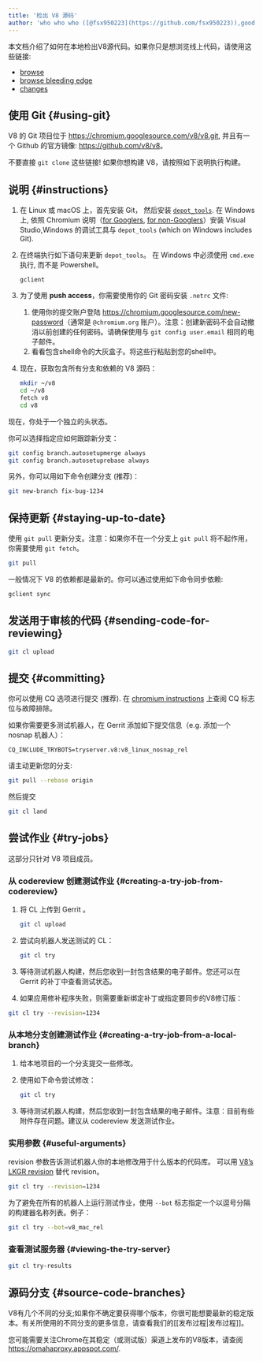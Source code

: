 ```yaml
---
title: '检出 V8 源码'
author: 'who who who ([@fsx950223](https://github.com/fsx950223)),good at javascript'
---
```

本文档介绍了如何在本地检出V8源代码。如果你只是想浏览线上代码，请使用这些链接:

- [browse](https://chromium.googlesource.com/v8/v8/)
- [browse bleeding edge](https://chromium.googlesource.com/v8/v8/+/master)
- [changes](https://chromium.googlesource.com/v8/v8/+log/master)

## 使用 Git {#using-git}

V8 的 Git 项目位于 <https://chromium.googlesource.com/v8/v8.git>, 并且有一个 Github 的官方镜像: <https://github.com/v8/v8>。

不要直接 `git clone` 这些链接! 如果你想构建 V8，请按照如下说明执行构建。

## 说明 {#instructions}

1. 在 Linux 或 macOS 上，首先安装 Git， 然后安装 [`depot_tools`](https://commondatastorage.googleapis.com/chrome-infra-docs/flat/depot_tools/docs/html/depot_tools_tutorial.html#_setting_up).
    在 Windows 上, 依照 Chromium 说明（[for Googlers](https://goto.google.com/building-chrome-win), [for non-Googlers](https://chromium.googlesource.com/chromium/src/+/master/docs/windows_build_instructions.md#Setting-up-Windows)）安装 Visual Studio,Windows 的调试工具与 `depot_tools` (which on Windows includes Git).

1. 在终端执行如下语句来更新 `depot_tools`。 在 Windows 中必须使用 `cmd.exe` 执行, 而不是 Powershell。

    ```
    gclient
    ```

1. 为了使用 **push access**，你需要使用你的 Git 密码安装 `.netrc` 文件:

    1. 使用你的提交账户登陆 <https://chromium.googlesource.com/new-password>（通常是 `@chromium.org` 账户）。注意：创建新密码不会自动撤消以前创建的任何密码。请确保使用与 `git config user.email` 相同的电子邮件。
    1. 看看包含shell命令的大灰盒子。将这些行粘贴到您的shell中。

1. 现在，获取包含所有分支和依赖的 V8 源码：

    ```bash
    mkdir ~/v8
    cd ~/v8
    fetch v8
    cd v8
    ```

现在，你处于一个独立的头状态。

你可以选择指定应如何跟踪新分支：

```bash
git config branch.autosetupmerge always
git config branch.autosetuprebase always
```

另外，你可以用如下命令创建分支 (推荐)：

```bash
git new-branch fix-bug-1234
```

## 保持更新 {#staying-up-to-date}

使用 `git pull` 更新分支。注意：如果你不在一个分支上 `git pull` 将不起作用，你需要使用 `git fetch`。

```bash
git pull
```

一般情况下 V8 的依赖都是最新的。你可以通过使用如下命令同步依赖:

```bash
gclient sync
```

## 发送用于审核的代码 {#sending-code-for-reviewing}

```bash
git cl upload
```

## 提交 {#committing}

你可以使用 CQ 选项进行提交 (推荐). 在 [chromium instructions](https://www.chromium.org/developers/testing/commit-queue) 上查阅 CQ 标志位与故障排除。

如果你需要更多测试机器人，在 Gerrit 添加如下提交信息（e.g. 添加一个 nosnap 机器人）：

```
CQ_INCLUDE_TRYBOTS=tryserver.v8:v8_linux_nosnap_rel
```

请主动更新您的分支:

```bash
git pull --rebase origin
```

然后提交

```bash
git cl land
```

## 尝试作业 {#try-jobs}

这部分只针对 V8 项目成员。

### 从 codereview 创建测试作业 {#creating-a-try-job-from-codereview}

1. 将 CL 上传到 Gerrit 。

    ```bash
    git cl upload
    ```

1. 尝试向机器人发送测试的 CL：

    ```bash
    git cl try
    ```

1. 等待测试机器人构建，然后您收到一封包含结果的电子邮件。您还可以在 Gerrit 的补丁中查看测试状态。

1. 如果应用修补程序失败，则需要重新绑定补丁或指定要同步的V8修订版：

```bash
git cl try --revision=1234
```

### 从本地分支创建测试作业 {#creating-a-try-job-from-a-local-branch}

1. 给本地项目的一个分支提交一些修改。

1. 使用如下命令尝试修改：

    ```bash
    git cl try
    ```

1. 等待测试机器人构建，然后您收到一封包含结果的电子邮件。注意：目前有些附件存在问题。建议从 codereview 发送测试作业。

### 实用参数 {#useful-arguments}

revision 参数告诉测试机器人你的本地修改用于什么版本的代码库。 可以用 [V8’s LKGR revision](https://v8-status.appspot.com/lkgr) 替代 revision。

```bash
git cl try --revision=1234
```

为了避免在所有的机器人上运行测试作业，使用 `--bot` 标志指定一个以逗号分隔的构建器名称列表。例子：

```bash
git cl try --bot=v8_mac_rel
```

### 查看测试服务器 {#viewing-the-try-server}

```bash
git cl try-results
```

## 源码分支 {#source-code-branches}

V8有几个不同的分支;如果你不确定要获得哪个版本，你很可能想要最新的稳定版本。有关所使用的不同分支的更多信息，请查看我们的[[发布过程|发布过程]]。

您可能需要关注Chrome在其稳定（或测试版）渠道上发布的V8版本，请查阅 <https://omahaproxy.appspot.com/>.
